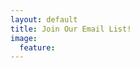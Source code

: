 ```yaml
---
layout: default
title: Join Our Email List!
image:
  feature: 
---
```

<div id="fd-form-64c14ec065f7dbbf4ebf0ba8"></div>
<script>
  window.fd('form', {
    formId: '64c14ec065f7dbbf4ebf0ba8',
    containerEl: '#fd-form-64c14ec065f7dbbf4ebf0ba8'
  });
</script>